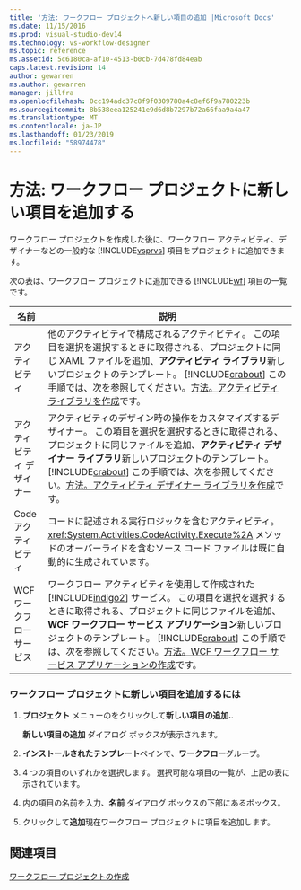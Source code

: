 ```yaml
---
title: '方法: ワークフロー プロジェクトへ新しい項目の追加 |Microsoft Docs'
ms.date: 11/15/2016
ms.prod: visual-studio-dev14
ms.technology: vs-workflow-designer
ms.topic: reference
ms.assetid: 5c6180ca-af10-4513-b0cb-7d478fd84eab
caps.latest.revision: 14
author: gewarren
ms.author: gewarren
manager: jillfra
ms.openlocfilehash: 0cc194adc37c8f9f0309780a4c8ef6f9a780223b
ms.sourcegitcommit: 8b538eea125241e9d6d8b7297b72a66faa9a4a47
ms.translationtype: MT
ms.contentlocale: ja-JP
ms.lasthandoff: 01/23/2019
ms.locfileid: "58974478"
---
```

# <a name="how-to-add-a-new-item-to-a-workflow-project"></a>方法: ワークフロー プロジェクトに新しい項目を追加する
ワークフロー プロジェクトを作成した後に、ワークフロー アクティビティ、デザイナーなどの一般的な [!INCLUDE[vsprvs](../includes/vsprvs-md.md)] 項目をプロジェクトに追加できます。  
  
 次の表は、ワークフロー プロジェクトに追加できる [!INCLUDE[wf](../includes/wf-md.md)] 項目の一覧です。  
  
|名前|説明|  
|----------|-----------------|  
|アクティビティ|他のアクティビティで構成されるアクティビティ。 この項目を選択を選択するときに取得される、プロジェクトに同じ XAML ファイルを追加、**アクティビティ ライブラリ**新しいプロジェクトのテンプレート。 [!INCLUDE[crabout](../includes/crabout-md.md)] この手順では、次を参照してください。[方法。アクティビティ ライブラリを作成](../workflow-designer/how-to-create-an-activity-library.md)です。|  
|アクティビティ デザイナー|アクティビティのデザイン時の操作をカスタマイズするデザイナー。 この項目を選択を選択するときに取得される、プロジェクトに同じファイルを追加、**アクティビティ デザイナー ライブラリ**新しいプロジェクトのテンプレート。 [!INCLUDE[crabout](../includes/crabout-md.md)] この手順では、次を参照してください。[方法。アクティビティ デザイナー ライブラリを作成](../workflow-designer/how-to-create-an-activity-designer-library.md)です。|  
|Code アクティビティ|コードに記述される実行ロジックを含むアクティビティ。 <xref:System.Activities.CodeActivity.Execute%2A> メソッドのオーバーライドを含むソース コード ファイルは既に自動的に生成されています。|  
|WCF ワークフロー サービス|ワークフロー アクティビティを使用して作成された [!INCLUDE[indigo2](../includes/indigo2-md.md)] サービス。 この項目を選択を選択するときに取得される、プロジェクトに同じファイルを追加、 **WCF ワークフロー サービス アプリケーション**新しいプロジェクトのテンプレート。 [!INCLUDE[crabout](../includes/crabout-md.md)] この手順では、次を参照してください。[方法。WCF ワークフロー サービス アプリケーションの作成](../workflow-designer/how-to-create-a-wcf-workflow-service-application.md)です。|  
  
### <a name="to-add-a-new-item-to-a-workflow-project"></a>ワークフロー プロジェクトに新しい項目を追加するには  
  
1.  **プロジェクト** メニューのをクリックして**新しい項目の追加.**.  
  
     **新しい項目の追加** ダイアログ ボックスが表示されます。  
  
2.  **インストールされたテンプレート**ペインで、**ワークフロー**グループ。  
  
3.  4 つの項目のいずれかを選択します。 選択可能な項目の一覧が、上記の表に示されています。  
  
4.  内の項目の名前を入力、**名前** ダイアログ ボックスの下部にあるボックス。  
  
5.  クリックして**追加**現在ワークフロー プロジェクトに項目を追加します。  
  
## <a name="see-also"></a>関連項目  
 [ワークフロー プロジェクトの作成](../workflow-designer/creating-a-workflow-project.md)